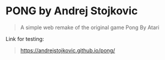 # PONG by Andrej Stojkovic
> A simple web remake of the original game Pong By Atari

Link for testing:
> https://andrejstojkovic.github.io/pong/
